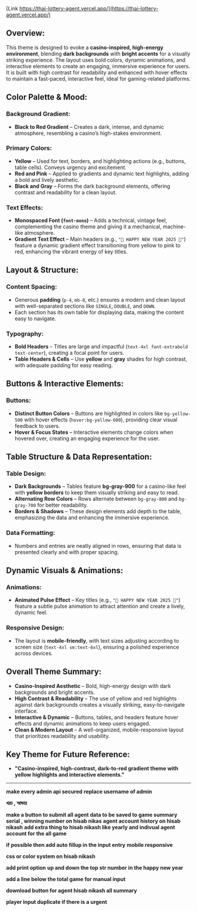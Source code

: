 [Link https://thai-lottery-agent.vercel.app/](https://thai-lottery-agent.vercel.app/)

## **Overview:**

This theme is designed to evoke a **casino-inspired, high-energy environment**, blending **dark backgrounds** with **bright accents** for a visually striking experience. The layout uses bold colors, dynamic animations, and interactive elements to create an engaging, immersive experience for users. It is built with high contrast for readability and enhanced with hover effects to maintain a fast-paced, interactive feel, ideal for gaming-related platforms.

## **Color Palette & Mood:**

### **Background Gradient:**

- **Black to Red Gradient** – Creates a dark, intense, and dynamic atmosphere, resembling a casino’s high-stakes environment.

### **Primary Colors:**

- **Yellow** – Used for text, borders, and highlighting actions (e.g., buttons, table cells). Conveys urgency and excitement.
- **Red and Pink** – Applied to gradients and dynamic text highlights, adding a bold and lively aesthetic.
- **Black and Gray** – Forms the dark background elements, offering contrast and readability for a clean layout.

### **Text Effects:**

- **Monospaced Font (`font-mono`)** – Adds a technical, vintage feel, complementing the casino theme and giving it a mechanical, machine-like atmosphere.
- **Gradient Text Effect** – Main headers (e.g., `"🎰 HAPPY NEW YEAR 2025 🎰"`) feature a dynamic gradient effect transitioning from yellow to pink to red, enhancing the vibrant energy of key titles.

## **Layout & Structure:**

### **Content Spacing:**

- Generous **padding** (`p-4`, `mb-8`, etc.) ensures a modern and clean layout with well-separated sections like `SINGLE`, `DOUBLE`, and `DOWN`.
- Each section has its own table for displaying data, making the content easy to navigate.

### **Typography:**

- **Bold Headers** – Titles are large and impactful (`text-4xl font-extrabold text-center`), creating a focal point for users.
- **Table Headers & Cells** – Use **yellow** and **gray** shades for high contrast, with adequate padding for easy reading.

## **Buttons & Interactive Elements:**

### **Buttons:**

- **Distinct Button Colors** – Buttons are highlighted in colors like `bg-yellow-500` with hover effects (`hover:bg-yellow-600`), providing clear visual feedback to users.
- **Hover & Focus States** – Interactive elements change colors when hovered over, creating an engaging experience for the user.

## **Table Structure & Data Representation:**

### **Table Design:**

- **Dark Backgrounds** – Tables feature **bg-gray-900** for a casino-like feel with **yellow borders** to keep them visually striking and easy to read.
- **Alternating Row Colors** – Rows alternate between `bg-gray-800` and `bg-gray-700` for better readability.
- **Borders & Shadows** – These design elements add depth to the table, emphasizing the data and enhancing the immersive experience.

### **Data Formatting:**

- Numbers and entries are neatly aligned in rows, ensuring that data is presented clearly and with proper spacing.

## **Dynamic Visuals & Animations:**

### **Animations:**

- **Animated Pulse Effect** – Key titles (e.g., `"🎰 HAPPY NEW YEAR 2025 🎰"`) feature a subtle pulse animation to attract attention and create a lively, dynamic feel.

### **Responsive Design:**

- The layout is **mobile-friendly**, with text sizes adjusting according to screen size (`text-4xl sm:text-6xl`), ensuring a polished experience across devices.

## **Overall Theme Summary:**

- **Casino-Inspired Aesthetic** – Bold, high-energy design with dark backgrounds and bright accents.
- **High Contrast & Readability** – The use of yellow and red highlights against dark backgrounds creates a visually striking, easy-to-navigate interface.
- **Interactive & Dynamic** – Buttons, tables, and headers feature hover effects and dynamic animations to keep users engaged.
- **Clean & Modern Layout** – A well-organized, mobile-responsive layout that prioritizes readability and usability.

## **Key Theme for Future Reference:**

- **"Casino-inspired, high-contrast, dark-to-red gradient theme with yellow highlights and interactive elements."**

---

**make every admin api secured**
**replace username of admin**

<!-- **add warning on last 10 minute of countdown** -->

<!-- **confirmation for the input field delete**/ -->

<!-- **delete instead of inactive agent** -->

<!-- **add download to agent client page** -->

<!-- **error in player account summary** -->
<!-- **ব্যাংকার পাবে** -->

<!-- **error in downloading the pdf** -->

<!-- **add download on admin account summary page** -->
<!-- **add extra cell to the admin account summary** -->

<!-- **divide happy new year** -->

<!-- **admin waiting list should be filtered by agentid** -->

<!-- **voucher quantity on agent page** -->

<!-- **voucher quantity on agent sidebar and sub agent also and waiting number on sidebar** -->

<!-- **agent name and id on the homepage of the agent** -->

<!-- **add print on admin and agent page** -->

<!-- **print input number organized by their type like 3up, down and single** -->

<!-- **make all the printing style like small printer** -->

<!-- **https://thai-lottery-agent.vercel.app/admin/agent-games/wahid error** -->

<!-- **winning on down should not show str or rumble. just one will show.** -->
<!-- **single win will be 3up er digit gula win** -->
<!-- **played game amount original should be removed and discount will show** -->

<!-- **admin replaced banker** -->

**খরচ , আন্ডার**

<!-- **del agent** -->
<!-- **pss hide, edit on agent** -->
<!-- **name should come first** -->
<!-- **serial on agent page** -->

<!-- **agent active status** -->

**make a button to submit all agent data to be saved to game summary**
**serial , winning number on hisab nikas**
**agent account history on hisab nikash**
**add extra thing to hisab nikash like yearly and indivual agent account for the all game**

<!-- **add enter to make entry** -->

**if possible then add auto fillup in the input entry**
**mobile responsive**

<!-- **add download to input** -->

<!-- **sub agent don't show unknown** -->

<!-- **add subagent login system** -->
<!-- **add 10 subagent** -->
<!-- **agent edit system** -->
<!-- **percentage system on the agent list** -->

<!-- **allah vorosa and picture** -->

<!-- **add agent - customer percentage system**
**total game calculation with percentage** -->

**css or color system on hisab nikash**

<!-- **remove background from game account summary** -->

<!-- **total game calculation** -->
**add print option**
**up and down the top str number in the happy new year**
<!-- **total rumble above the number** -->
<!-- **change the hot number style as the number table is written** -->
<!-- **zoom on hover on the happy new year** -->
<!-- **auto complete issue** -->
<!-- **player input 3 part** -->
**add a line below the total game for manual input**
<!-- **total on the hisab nikash** -->
<!-- **separate agent hisab nikash sort by year, total for a year and total for lifetime** -->
**download button for agent hisab nikash all summary**
<!-- **voucher showing of anytime in the agent hisab nikash** -->
**player input duplicate if there is a urgent**
<!-- **voucher date and voucher name** -->
<!-- **remove grand total** -->
<!-- **total game for sub agent** -->
